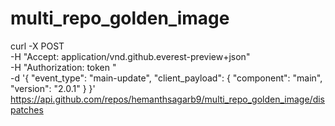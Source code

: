 # multi_repo_golden_image


 curl -X POST \
  -H "Accept: application/vnd.github.everest-preview+json" \
  -H "Authorization: token <TOKEN>" \
  -d '{
        "event_type": "main-update",
        "client_payload": {
          "component": "main",
          "version": "2.0.1"
        }
      }' \
  https://api.github.com/repos/hemanthsagarb9/multi_repo_golden_image/dispatches
